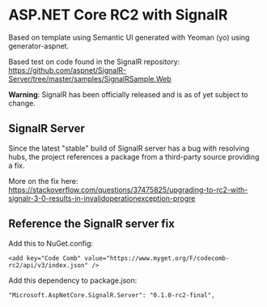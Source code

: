 # ASP.NET Core RC2 with SignalR

Based on template using Semantic UI generated with Yeoman (yo) using generator-aspnet.

Based test on code found in the SignalR repository: https://github.com/aspnet/SignalR-Server/tree/master/samples/SignalRSample.Web

**Warning**: SignalR has been officially released and is as of yet subject to change.

## SignalR Server

Since the latest "stable" build of SignalR server has a bug with resolving hubs, the project references a package from a third-party source providing a fix.

More on the fix here: https://stackoverflow.com/questions/37475825/upgrading-to-rc2-with-signalr-3-0-results-in-invalidoperationexception-progre

## Reference the SignalR server fix
Add this to NuGet.config:

```
<add key="Code Comb" value="https://www.myget.org/F/codecomb-rc2/api/v3/index.json" />
```

Add this dependency to package.json:

```
"Microsoft.AspNetCore.SignalR.Server": "0.1.0-rc2-final",
```